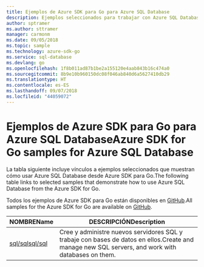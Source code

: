 ```yaml
---
title: Ejemplos de Azure SDK para Go para Azure SQL Database
description: Ejemplos seleccionados para trabajar con Azure SQL Database desde Azure SDK para Go.
author: sptramer
ms.author: sttramer
manager: carmonm
ms.date: 09/05/2018
ms.topic: sample
ms.technology: azure-sdk-go
ms.service: sql-database
ms.devlang: go
ms.openlocfilehash: 1f8b011ad87b1be2a155120e4aab843b16c474a0
ms.sourcegitcommit: 8b9e10b960150dc08f046ab840d6a5627410db29
ms.translationtype: HT
ms.contentlocale: es-ES
ms.lasthandoff: 09/07/2018
ms.locfileid: "44059072"
---
```

# <a name="azure-sdk-for-go-samples-for-azure-sql-database"></a><span data-ttu-id="afb9a-103">Ejemplos de Azure SDK para Go para Azure SQL Database</span><span class="sxs-lookup"><span data-stu-id="afb9a-103">Azure SDK for Go samples for Azure SQL Database</span></span>

<span data-ttu-id="afb9a-104">La tabla siguiente incluye vínculos a ejemplos seleccionados que muestran cómo usar Azure SQL Database desde Azure SDK para Go.</span><span class="sxs-lookup"><span data-stu-id="afb9a-104">The following table links to selected samples that demonstrate how to use Azure SQL Database from the Azure SDK for Go.</span></span>

<span data-ttu-id="afb9a-105">Todos los ejemplos de Azure SDK para Go están disponibles en [GitHub](https://github.com/Azure-Samples/azure-sdk-for-go-samples).</span><span class="sxs-lookup"><span data-stu-id="afb9a-105">All samples for the Azure SDK for Go are available on [GitHub](https://github.com/Azure-Samples/azure-sdk-for-go-samples).</span></span>

| <span data-ttu-id="afb9a-106">NOMBRE</span><span class="sxs-lookup"><span data-stu-id="afb9a-106">Name</span></span> | <span data-ttu-id="afb9a-107">DESCRIPCIÓN</span><span class="sxs-lookup"><span data-stu-id="afb9a-107">Description</span></span> |
|------|-------------|
| [<span data-ttu-id="afb9a-108">sql/sql</span><span class="sxs-lookup"><span data-stu-id="afb9a-108">sql/sql</span></span>](https://github.com/Azure-Samples/azure-sdk-for-go-samples/blob/master/sql/sql.go) | <span data-ttu-id="afb9a-109">Cree y administre nuevos servidores SQL y trabaje con bases de datos en ellos.</span><span class="sxs-lookup"><span data-stu-id="afb9a-109">Create and manage new SQL servers, and work with databases on them.</span></span> |
